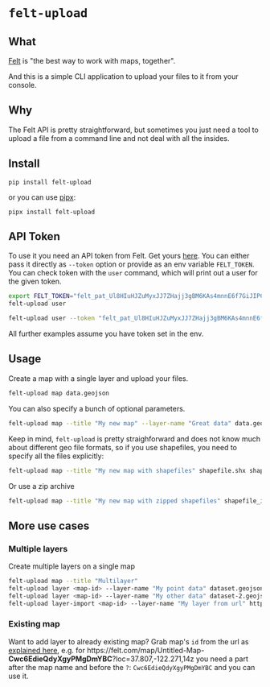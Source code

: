# `felt-upload`

## What
[Felt](http://felt.com) is "the best way to work with maps, together".

And this is a simple CLI application to upload your files to it from your console.

## Why
The Felt API is pretty straightforward, but sometimes you just need a tool to upload a file from a command line and not deal with all the insides.

## Install
```
pip install felt-upload
```
or you can use [pipx](https://pypa.github.io/pipx/):
```
pipx install felt-upload
```

## API Token
To use it you need an API token from Felt. Get yours [here](https://felt.com/users/integrations).
You can either pass it directly as `--token` option or provide as an env variable `FELT_TOKEN`.
You can check token with the `user` command, which will print out a user for the given token.
```bash
export FELT_TOKEN="felt_pat_Ul8HIuHJZuMyxJJ7ZHajj3gBM6KAs4mnnE6f7GiJIPC"
felt-upload user
```
```bash
felt-upload user --token "felt_pat_Ul8HIuHJZuMyxJJ7ZHajj3gBM6KAs4mnnE6f7GiJIPC"
```
All further examples assume you have token set in the env.

## Usage
Create a map with a single layer and upload your files.
```bash
felt-upload map data.geojson
```
You can also specify a bunch of optional parameters.
```bash
felt-upload map --title "My new map" --layer-name "Great data" data.geojson
```
Keep in mind, `felt-upload` is pretty straighforward and does not know much about different geo file formats, so if you use shapefiles, you need to specify all the files explicitly:
```bash
felt-upload map --title "My new map with shapefiles" shapefile.shx shapefile.shp shapefile.prj shapefile.dbf shapefile.cst
```
Or use a zip archive
```bash
felt-upload map --title "My new map with zipped shapefiles" shapefile_inside.zip
```

## More use cases
### Multiple layers
Create multiple layers on a single map
```bash
felt-upload map --title "Multilayer"
felt-upload layer <map-id> --layer-name "My point data" dataset.geojson
felt-upload layer <map-id> --layer-name "My other data" dataset-2.geojson
felt-upload layer-import <map-id> --layer-name "My layer from url" http://example.com/path-to-data
```

### Existing map
Want to add layer to already existing map?
Grab map's `id` from the url as [explained here](), e.g. for https<no-link>://felt.com/map/Untitled-Map-**Cwc6EdieQdyXgyPMgDmYBC**?loc=37.807,-122.271,14z you need a part after the map name and before the `?`: `Cwc6EdieQdyXgyPMgDmYBC` and you can use it.
